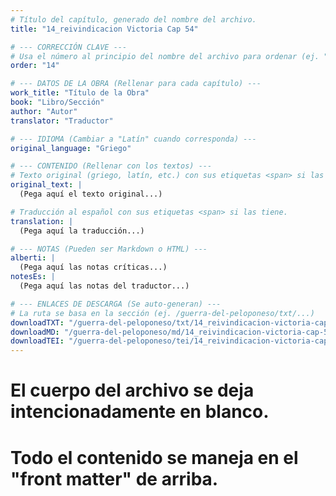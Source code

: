 ```yaml
---
# Título del capítulo, generado del nombre del archivo.
title: "14_reivindicacion Victoria Cap 54"

# --- CORRECCIÓN CLAVE ---
# Usa el número al principio del nombre del archivo para ordenar (ej. "05" de "05_conflicto...")
order: "14"

# --- DATOS DE LA OBRA (Rellenar para cada capítulo) ---
work_title: "Título de la Obra"
book: "Libro/Sección"
author: "Autor"
translator: "Traductor"

# --- IDIOMA (Cambiar a "Latín" cuando corresponda) ---
original_language: "Griego"

# --- CONTENIDO (Rellenar con los textos) ---
# Texto original (griego, latín, etc.) con sus etiquetas <span> si las tiene.
original_text: |
  (Pega aquí el texto original...)

# Traducción al español con sus etiquetas <span> si las tiene.
translation: |
  (Pega aquí la traducción...)

# --- NOTAS (Pueden ser Markdown o HTML) ---
alberti: |
  (Pega aquí las notas críticas...)
notesEs: |
  (Pega aquí las notas del traductor...)

# --- ENLACES DE DESCARGA (Se auto-generan) ---
# La ruta se basa en la sección (ej. /guerra-del-peloponeso/txt/...)
downloadTXT: "/guerra-del-peloponeso/txt/14_reivindicacion-victoria-cap-54.txt"
downloadMD: "/guerra-del-peloponeso/md/14_reivindicacion-victoria-cap-54.md"
downloadTEI: "/guerra-del-peloponeso/tei/14_reivindicacion-victoria-cap-54.xml"
---
```

# El cuerpo del archivo se deja intencionadamente en blanco.
# Todo el contenido se maneja en el "front matter" de arriba.